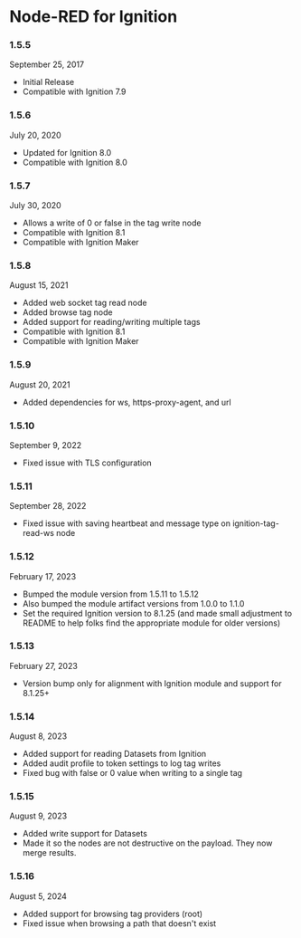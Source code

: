 # Node-RED for Ignition

### 1.5.5

September 25, 2017

 * Initial Release
 * Compatible with Ignition 7.9
 
### 1.5.6

July 20, 2020

 * Updated for Ignition 8.0
 * Compatible with Ignition 8.0
 
### 1.5.7

July 30, 2020

 * Allows a write of 0 or false in the tag write node
 * Compatible with Ignition 8.1
 * Compatible with Ignition Maker
 
### 1.5.8

August 15, 2021

 * Added web socket tag read node
 * Added browse tag node
 * Added support for reading/writing multiple tags
 * Compatible with Ignition 8.1
 * Compatible with Ignition Maker
 
### 1.5.9

August 20, 2021

 * Added dependencies for ws, https-proxy-agent, and url

### 1.5.10

September 9, 2022

 * Fixed issue with TLS configuration

### 1.5.11

September 28, 2022

 * Fixed issue with saving heartbeat and message type on ignition-tag-read-ws node

### 1.5.12

February 17, 2023

 * Bumped the module version from 1.5.11 to 1.5.12
 * Also bumped the module artifact versions from 1.0.0 to 1.1.0
 * Set the required Ignition version to 8.1.25 (and made small adjustment to README to help folks find the appropriate module for older versions)

### 1.5.13

February 27, 2023

 * Version bump only for alignment with Ignition module and support for 8.1.25+

### 1.5.14

August 8, 2023

 * Added support for reading Datasets from Ignition
 * Added audit profile to token settings to log tag writes
 * Fixed bug with false or 0 value when writing to a single tag
 
### 1.5.15

August 9, 2023

 * Added write support for Datasets
 * Made it so the nodes are not destructive on the payload. They now merge results.
 
### 1.5.16

August 5, 2024

 * Added support for browsing tag providers (root)
 * Fixed issue when browsing a path that doesn't exist